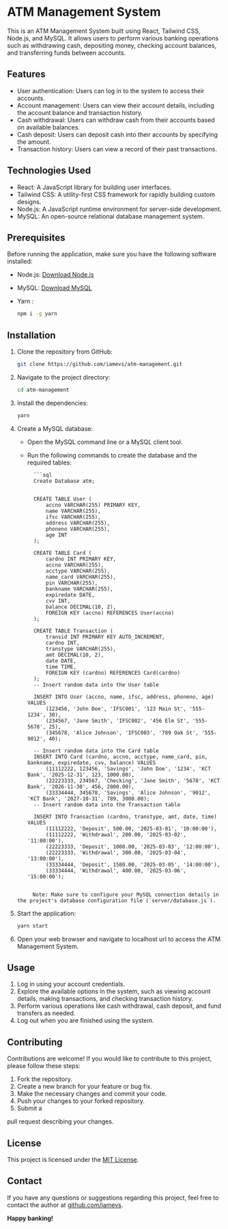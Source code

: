 # ATM Management System

This is an ATM Management System built using React, Tailwind CSS, Node.js, and MySQL. It allows users to perform various banking operations such as withdrawing cash, depositing money, checking account balances, and transferring funds between accounts.

## Features

- User authentication: Users can log in to the system to access their accounts.
- Account management: Users can view their account details, including the account balance and transaction history.
- Cash withdrawal: Users can withdraw cash from their accounts based on available balances.
- Cash deposit: Users can deposit cash into their accounts by specifying the amount.
- Transaction history: Users can view a record of their past transactions.

## Technologies Used

- React: A JavaScript library for building user interfaces.
- Tailwind CSS: A utility-first CSS framework for rapidly building custom designs.
- Node.js: A JavaScript runtime environment for server-side development.
- MySQL: An open-source relational database management system.

## Prerequisites

Before running the application, make sure you have the following software installed:

- Node.js: [Download Node.js](https://nodejs.org)
- MySQL: [Download MySQL](https://www.mysql.com/downloads/)
- Yarn :

  ```bash
  npm i -g yarn
  ```

## Installation

1.  Clone the repository from GitHub:

    ```bash
    git clone https://github.com/iamevs/atm-management.git
    ```

2.  Navigate to the project directory:

    ```bash
    cd atm-management
    ```

3.  Install the dependencies:

    ```bash
    yarn
    ```

4.  Create a MySQL database:

    - Open the MySQL command line or a MySQL client tool.
    - Run the following commands to create the database and the required tables:

            ```sql
            Create Database atm;


            CREATE TABLE User (
                accno VARCHAR(255) PRIMARY KEY,
                name VARCHAR(255),
                ifsc VARCHAR(255),
                address VARCHAR(255),
                phoneno VARCHAR(255),
                age INT
            );

            CREATE TABLE Card (
                cardno INT PRIMARY KEY,
                accno VARCHAR(255),
                acctype VARCHAR(255),
                name_card VARCHAR(255),
                pin VARCHAR(255),
                bankname VARCHAR(255),
                expiredate DATE,
                cvv INT,
                balance DECIMAL(10, 2),
                FOREIGN KEY (accno) REFERENCES User(accno)
            );

            CREATE TABLE Transaction (
                transid INT PRIMARY KEY AUTO_INCREMENT,
                cardno INT,
                transtype VARCHAR(255),
                amt DECIMAL(10, 2),
                date DATE,
                time TIME,
                FOREIGN KEY (cardno) REFERENCES Card(cardno)
            );
            -- Insert random data into the User table

            INSERT INTO User (accno, name, ifsc, address, phoneno, age) VALUES
                (123456, 'John Doe', 'IFSC001', '123 Main St', '555-1234', 30),
                (234567, 'Jane Smith', 'IFSC002', '456 Elm St', '555-5678', 25),
                (345678, 'Alice Johnson', 'IFSC003', '789 Oak St', '555-9012', 40);

            -- Insert random data into the Card table
            INSERT INTO Card (cardno, accno, acctype, name_card, pin, bankname, expiredate, cvv, balance) VALUES
                (11112222, 123456, 'Savings', 'John Doe', '1234', 'KCT Bank', '2025-12-31', 123, 1000.00),
                (22223333, 234567, 'Checking', 'Jane Smith', '5678', 'KCT Bank', '2026-11-30', 456, 2000.00),
                (33334444, 345678, 'Savings', 'Alice Johnson', '9012', 'KCT Bank', '2027-10-31', 789, 3000.00);
            -- Insert random data into the Transaction table

            INSERT INTO Transaction (cardno, transtype, amt, date, time) VALUES
                (11112222, 'Deposit', 500.00, '2025-03-01', '10:00:00'),
                (11112222, 'Withdrawal', 200.00, '2025-03-02', '11:00:00'),
                (22223333, 'Deposit', 1000.00, '2025-03-03', '12:00:00'),
                (22223333, 'Withdrawal', 300.00, '2025-03-04', '13:00:00'),
                (33334444, 'Deposit', 1500.00, '2025-03-05', '14:00:00'),
                (33334444, 'Withdrawal', 400.00, '2025-03-06', '15:00:00');

    ```

         Note: Make sure to configure your MySQL connection details in the project's database configuration file (`server/database.js`).

    ```

5.  Start the application:

    ```bash
    yarn start
    ```

6.  Open your web browser and navigate to localhost url to access the ATM Management System.

## Usage

1. Log in using your account credentials.
2. Explore the available options in the system, such as viewing account details, making transactions, and checking transaction history.
3. Perform various operations like cash withdrawal, cash deposit, and fund transfers as needed.
4. Log out when you are finished using the system.

## Contributing

Contributions are welcome! If you would like to contribute to this project, please follow these steps:

1. Fork the repository.
2. Create a new branch for your feature or bug fix.
3. Make the necessary changes and commit your code.
4. Push your changes to your forked repository.
5. Submit a

pull request describing your changes.

## License

This project is licensed under the [MIT License](LICENSE).

## Contact

If you have any questions or suggestions regarding this project, feel free to contact the author at [github.com/iamevs](https://github.com/iamevs).

**Happy banking!**
